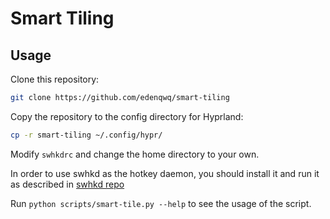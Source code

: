 # Smart Tiling

## Usage

Clone this repository:

```bash
git clone https://github.com/edenqwq/smart-tiling
```

Copy the repository to the config directory for Hyprland:

```bash
cp -r smart-tiling ~/.config/hypr/
```

Modify `swhkdrc` and change the home directory to your own.

In order to use swhkd as the hotkey daemon, you should install it and run it as described in [swhkd repo](https://github.com/waycrate/swhkd)

Run `python scripts/smart-tile.py --help` to see the usage of the script.
